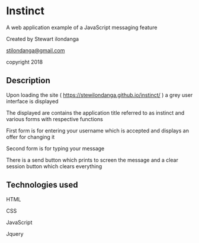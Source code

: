 # Instinct
A web application example of a JavaScript messaging feature

Created by Stewart ilondanga

stilondanga@gmail.com

copyright 2018

## Description
Upon loading the site ( https://stewilondanga.github.io/instinct/ ) a grey user interface is displayed

The displayed are contains the application title referred to as instinct and various forms with respective functions

First form is for entering your username which is accepted and displays an offer for changing it

Second form is for typing your message

There is a send button which prints to screen the message and a clear session button which clears everything

## Technologies used
HTML

CSS

JavaScript

Jquery
